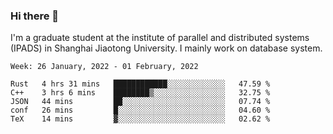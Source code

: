### Hi there 👋

I'm a graduate student at the institute of parallel and distributed systems (IPADS) in Shanghai Jiaotong University. I mainly work on database system.

<!--START_SECTION:waka-->
```text
Week: 26 January, 2022 - 01 February, 2022

Rust   4 hrs 31 mins   ████████████░░░░░░░░░░░░░   47.59 % 
C++    3 hrs 6 mins    ████████▒░░░░░░░░░░░░░░░░   32.75 % 
JSON   44 mins         ██░░░░░░░░░░░░░░░░░░░░░░░   07.74 % 
conf   26 mins         █░░░░░░░░░░░░░░░░░░░░░░░░   04.60 % 
TeX    14 mins         ▓░░░░░░░░░░░░░░░░░░░░░░░░   02.62 % 
```
<!--END_SECTION:waka-->

<!--
**yqmmm/yqmmm** is a ✨ _special_ ✨ repository because its `README.md` (this file) appears on your GitHub profile.

Here are some ideas to get you started:

- 🔭 I’m currently working on ...
- 🌱 I’m currently learning ...
- 👯 I’m looking to collaborate on ...
- 🤔 I’m looking for help with ...
- 💬 Ask me about ...
- 📫 How to reach me: ...
- 😄 Pronouns: ...
- ⚡ Fun fact: ...
-->
